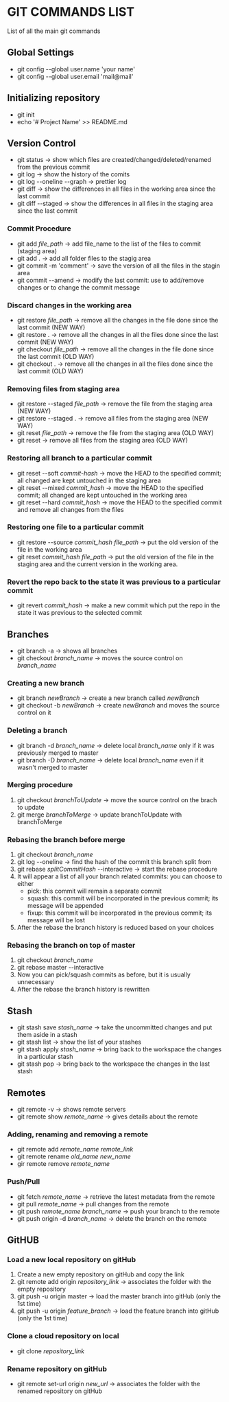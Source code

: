 # **GIT COMMANDS LIST**
List of all the main git commands

## **Global Settings**
- git config --global user.name 'your name'
- git config --global user.email 'mail@mail'

## **Initializing repository**
- git init
- echo '# Project Name' >> README.md
  
## **Version Control**
- git status -> show which files are created/changed/deleted/renamed from the previous commit
- git log -> show the history of the comits
- git log --oneline --graph -> prettier log
- git diff -> show the differences in all files in the working area since the last commit
- git diff --staged -> show the differences in all files in the staging area since the last commit
### Commit Procedure
- git add *file_path* -> add file_name to the list of the files to commit (staging area)
- git add . -> add all folder files to the stagig area
- git commit -m 'comment' -> save the version of all the files in the stagin area
- git commit --amend -> modify the last commit: use to add/remove changes or to change the commit message 
### Discard changes in the working area
- git restore *file_path* -> remove all the changes in the file done since the last commit (NEW WAY)
- git restore . -> remove all the changes in all the files done since the last commit (NEW WAY)
- git checkout *file_path* -> remove all the changes in the file done since the last commit (OLD WAY)
- git checkout . -> remove all the changes in all the files done since the last commit (OLD WAY)
### Removing files from staging area
- git restore --staged *file_path* -> remove the file from the staging area (NEW WAY)
- git restore --staged . -> remove all files from the staging area (NEW WAY)
- git reset *file_path* -> remove the file from the staging area (OLD WAY)
- git reset -> remove all files from the staging area (OLD WAY)
### Restoring all branch to a particular commit
- git reset --soft *commit-hash* -> move the HEAD to the specified commit; all changed are kept untouched in the staging area
- git reset --mixed *commit_hash* -> move the HEAD to the specified commit; all changed are kept untouched in the working area
- git reset --hard *commit_hash* -> move the HEAD to the specified commit and remove all changes from the files
### Restoring one file to a particular commit
- git restore --source *commit_hash* *file_path* -> put the old version of the file in the working area
- git reset *commit_hash* *file_path* -> put the old version of the file in the staging area and the current version in the working area.
### Revert the repo back to the state it was previous to a particular commit
- git revert *commit_hash* -> make a new commit which put the repo in the state it was previous to the selected commit

## **Branches**
- git branch -a -> shows all branches
- git checkout *branch_name* -> moves the source control on *branch_name*
### Creating a new branch
- git branch *newBranch* -> create a new branch called *newBranch*
- git checkout -b *newBranch* -> create *newBranch* and moves the source control on it
### Deleting a branch
- git branch -d *branch_name* -> delete local *branch_name* only if it was previously merged to master
- git branch -D *branch_name* -> delete local *branch_name* even if it wasn't merged to master
### Merging procedure
1. git checkout *branchToUpdate* -> move the source control on the brach to update
2. git merge *branchToMerge* -> update branchToUpdate with branchToMerge
### Rebasing the branch before merge
1. git checkout *branch_name*
2. git log --oneline -> find the hash of the commit this branch split from
3. git rebase *splitCommitHash* --interactive -> start the rebase procedure
4. It will appear a list of all your branch related commits: you can choose to either
    - pick: this commit will remain a separate commit
    - squash: this commit will be incorporated in the previous commit; its message will be appended
    - fixup: this commit will be incorporated in the previous commit; its message will be lost
5. After the rebase the branch history is reduced based on your choices
### Rebasing the branch on top of master
1. git checkout *branch_name*
2. git rebase master --interactive
3. Now you can pick/squash commits as before, but it is usually unnecessary
4. After the rebase the branch history is rewritten

## **Stash**
- git stash save *stash_name* -> take the uncommitted changes and put them aside in a stash 
- git stash list -> show the list of your stashes
- git stash apply *stash_name* -> bring back to the workspace the changes in a particular stash
- git stash pop -> bring back to the workspace the changes in the last stash

## **Remotes**
- git remote -v -> shows remote servers
- git remote show *remote_name* -> gives details about the remote
### Adding, renaming and removing a remote
- git remote add *remote_name* *remote_link*
- git remote rename *old_name* *new_name*
- gir remote remove *remote_name*
### Push/Pull
- git fetch *remote_name* -> retrieve the latest metadata from the remote
- git pull *remote_name* -> pull changes from the remote
- git push *remote_name* *branch_name* -> push your branch to the remote
- git push origin -d *branch_name* -> delete the branch on the remote

## **GitHUB**
### Load a new local repository on gitHub
1. Create a new empty repository on gitHub and copy the link
2. git remote add origin *repository_link* -> associates the folder with the empty repository
3. git push -u origin master -> load the master branch into gitHub (only the 1st time)
4. git push -u origin *feature_branch* -> load the feature branch into gitHub (only the 1st time)
### Clone a cloud repository on local
- git clone *repository_link*
### Rename repository on gitHub
- git remote set-url origin *new_url* -> associates the folder with the renamed repository on gitHub
